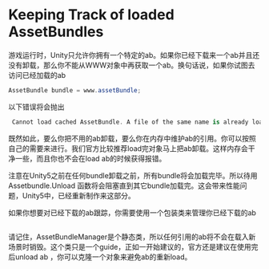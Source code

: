 # Keeping Track of loaded AssetBundles
游戏运行时，Unity只允许你拥有一个特定的ab。如果你已经下载来一个ab并且还没有卸载，那么你不能从WWW对象中再获取一个ab。换句话说，如果你试图去访问已经加载的ab
```cs
AssetBundle bundle = www.assetBundle;
```
以下错误将会抛出
```cs
 Cannot load cached AssetBundle. A file of the same name is already loaded from another AssetBundle
```
既然如此，要么你把不用的ab卸载，要么你在内存中维护ab的引用。你可以按照自己的需要来进行。我们官方比较推荐load完对象马上把ab卸载。这样内存会干净一些，而且你也不会在load ab的时候获得报错。

注意在Unity5之前在任何bundle卸载之前，所有bundle将会加载完毕。所以待用Assetbundle.Unload 函数将会阻塞直到其它bundle加载完。这会带来性能问题，Unity5中，已经重新制作来这部分。

如果你想要对已经下载的ab跟踪，你需要使用一个包装类来管理你已经下载的ab
```cs

```
请记住，AssetBundleManager是个静态类，所以任何引用的ab将不会在载入新场景时销毁。这个类只是一个guide，正如一开始建议的，官方还是建议在使用完后unload ab ，你可以克隆一个对象来避免ab的重新load。
